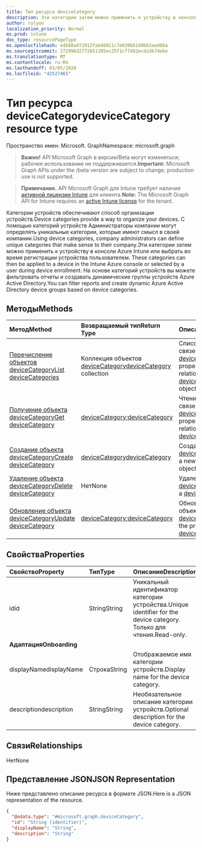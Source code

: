 ```yaml
---
title: Тип ресурса deviceCategory
description: Эти категории затем можно применить к устройству в консоли Azure Intune или выбрать во время регистрации устройства пользователем. На основе категорий устройств вы можете фильтровать отчеты и создавать динамические группы устройств Azure Active Directory.
author: rolyon
localization_priority: Normal
ms.prod: intune
doc_type: resourcePageType
ms.openlocfilehash: e4b88a472912fab46011c7e030bb149bb2aed86a
ms.sourcegitcommit: 272996d2772b51105ec25f1cf7482ecda3b74ebe
ms.translationtype: MT
ms.contentlocale: ru-RU
ms.lasthandoff: 03/05/2020
ms.locfileid: "42527465"
---
```

# <a name="devicecategory-resource-type"></a><span data-ttu-id="e4e0d-104">Тип ресурса deviceCategory</span><span class="sxs-lookup"><span data-stu-id="e4e0d-104">deviceCategory resource type</span></span>

<span data-ttu-id="e4e0d-105">Пространство имен: Microsoft. Graph</span><span class="sxs-lookup"><span data-stu-id="e4e0d-105">Namespace: microsoft.graph</span></span>

> <span data-ttu-id="e4e0d-106">**Важно!** API Microsoft Graph в версии/Beta могут изменяться; рабочее использование не поддерживается.</span><span class="sxs-lookup"><span data-stu-id="e4e0d-106">**Important:** Microsoft Graph APIs under the /beta version are subject to change; production use is not supported.</span></span>

> <span data-ttu-id="e4e0d-107">**Примечание.** API Microsoft Graph для Intune требует наличия [активной лицензии Intune](https://go.microsoft.com/fwlink/?linkid=839381) для клиента.</span><span class="sxs-lookup"><span data-stu-id="e4e0d-107">**Note:** The Microsoft Graph API for Intune requires an [active Intune license](https://go.microsoft.com/fwlink/?linkid=839381) for the tenant.</span></span>

<span data-ttu-id="e4e0d-108">Категории устройств обеспечивают способ организации устройств.</span><span class="sxs-lookup"><span data-stu-id="e4e0d-108">Device categories provide a way to organize your devices.</span></span> <span data-ttu-id="e4e0d-109">С помощью категорий устройств Администраторы компании могут определять уникальные категории, которые имеют смысл в своей компании.</span><span class="sxs-lookup"><span data-stu-id="e4e0d-109">Using device categories, company administrators can define unique categories that make sense to their company.</span></span><span data-ttu-id="e4e0d-110">Эти категории затем можно применить к устройству в консоли Azure Intune или выбрать во время регистрации устройства пользователем.</span><span class="sxs-lookup"><span data-stu-id="e4e0d-110"> These categories can then be applied to a device in the Intune Azure console or selected by a user during device enrollment.</span></span> <span data-ttu-id="e4e0d-111">На основе категорий устройств вы можете фильтровать отчеты и создавать динамические группы устройств Azure Active Directory.</span><span class="sxs-lookup"><span data-stu-id="e4e0d-111">You can filter reports and create dynamic Azure Active Directory device groups based on device categories.</span></span>

## <a name="methods"></a><span data-ttu-id="e4e0d-112">Методы</span><span class="sxs-lookup"><span data-stu-id="e4e0d-112">Methods</span></span>
|<span data-ttu-id="e4e0d-113">Метод</span><span class="sxs-lookup"><span data-stu-id="e4e0d-113">Method</span></span>|<span data-ttu-id="e4e0d-114">Возвращаемый тип</span><span class="sxs-lookup"><span data-stu-id="e4e0d-114">Return Type</span></span>|<span data-ttu-id="e4e0d-115">Описание</span><span class="sxs-lookup"><span data-stu-id="e4e0d-115">Description</span></span>|
|:---|:---|:---|
|[<span data-ttu-id="e4e0d-116">Перечисление объектов deviceCategory</span><span class="sxs-lookup"><span data-stu-id="e4e0d-116">List deviceCategories</span></span>](../api/intune-shared-devicecategory-list.md)|<span data-ttu-id="e4e0d-117">Коллекция объектов [deviceCategory](../resources/intune-shared-devicecategory.md)</span><span class="sxs-lookup"><span data-stu-id="e4e0d-117">[deviceCategory](../resources/intune-shared-devicecategory.md) collection</span></span>|<span data-ttu-id="e4e0d-118">Список свойств и связей объектов [deviceCategory](../resources/intune-shared-devicecategory.md).</span><span class="sxs-lookup"><span data-stu-id="e4e0d-118">List properties and relationships of the [deviceCategory](../resources/intune-shared-devicecategory.md) objects.</span></span>|
|[<span data-ttu-id="e4e0d-119">Получение объекта deviceCategory</span><span class="sxs-lookup"><span data-stu-id="e4e0d-119">Get deviceCategory</span></span>](../api/intune-shared-devicecategory-get.md)|<span data-ttu-id="e4e0d-120">[deviceCategory](../resources/intune-shared-devicecategory.md);</span><span class="sxs-lookup"><span data-stu-id="e4e0d-120">[deviceCategory](../resources/intune-shared-devicecategory.md)</span></span>|<span data-ttu-id="e4e0d-121">Чтение свойств и связей объекта [deviceCategory](../resources/intune-shared-devicecategory.md).</span><span class="sxs-lookup"><span data-stu-id="e4e0d-121">Read properties and relationships of the [deviceCategory](../resources/intune-shared-devicecategory.md) object.</span></span>|
|[<span data-ttu-id="e4e0d-122">Создание объекта deviceCategory</span><span class="sxs-lookup"><span data-stu-id="e4e0d-122">Create deviceCategory</span></span>](../api/intune-shared-devicecategory-create.md)|[<span data-ttu-id="e4e0d-123">deviceCategory</span><span class="sxs-lookup"><span data-stu-id="e4e0d-123">deviceCategory</span></span>](../resources/intune-shared-devicecategory.md)|<span data-ttu-id="e4e0d-124">Создание объекта [deviceCategory](../resources/intune-shared-devicecategory.md).</span><span class="sxs-lookup"><span data-stu-id="e4e0d-124">Create a new [deviceCategory](../resources/intune-shared-devicecategory.md) object.</span></span>|
|[<span data-ttu-id="e4e0d-125">Удаление объекта deviceCategory</span><span class="sxs-lookup"><span data-stu-id="e4e0d-125">Delete deviceCategory</span></span>](../api/intune-shared-devicecategory-delete.md)|<span data-ttu-id="e4e0d-126">Нет</span><span class="sxs-lookup"><span data-stu-id="e4e0d-126">None</span></span>|<span data-ttu-id="e4e0d-127">Удаление объекта [deviceCategory](../resources/intune-shared-devicecategory.md).</span><span class="sxs-lookup"><span data-stu-id="e4e0d-127">Deletes a [deviceCategory](../resources/intune-shared-devicecategory.md).</span></span>|
|[<span data-ttu-id="e4e0d-128">Обновление объекта deviceCategory</span><span class="sxs-lookup"><span data-stu-id="e4e0d-128">Update deviceCategory</span></span>](../api/intune-shared-devicecategory-update.md)|<span data-ttu-id="e4e0d-129">[deviceCategory](../resources/intune-shared-devicecategory.md);</span><span class="sxs-lookup"><span data-stu-id="e4e0d-129">[deviceCategory](../resources/intune-shared-devicecategory.md)</span></span>|<span data-ttu-id="e4e0d-130">Обновление свойств объекта [deviceCategory](../resources/intune-shared-devicecategory.md).</span><span class="sxs-lookup"><span data-stu-id="e4e0d-130">Update the properties of a [deviceCategory](../resources/intune-shared-devicecategory.md) object.</span></span>|

## <a name="properties"></a><span data-ttu-id="e4e0d-131">Свойства</span><span class="sxs-lookup"><span data-stu-id="e4e0d-131">Properties</span></span>
|<span data-ttu-id="e4e0d-132">Свойство</span><span class="sxs-lookup"><span data-stu-id="e4e0d-132">Property</span></span>|<span data-ttu-id="e4e0d-133">Тип</span><span class="sxs-lookup"><span data-stu-id="e4e0d-133">Type</span></span>|<span data-ttu-id="e4e0d-134">Описание</span><span class="sxs-lookup"><span data-stu-id="e4e0d-134">Description</span></span>|
|:---|:---|:---|
|<span data-ttu-id="e4e0d-135">id</span><span class="sxs-lookup"><span data-stu-id="e4e0d-135">id</span></span>|<span data-ttu-id="e4e0d-136">String</span><span class="sxs-lookup"><span data-stu-id="e4e0d-136">String</span></span>|<span data-ttu-id="e4e0d-137">Уникальный идентификатор категории устройства.</span><span class="sxs-lookup"><span data-stu-id="e4e0d-137">Unique identifier for the device category.</span></span> <span data-ttu-id="e4e0d-138">Только для чтения.</span><span class="sxs-lookup"><span data-stu-id="e4e0d-138">Read-only.</span></span>|
|<span data-ttu-id="e4e0d-139">**Адаптация**</span><span class="sxs-lookup"><span data-stu-id="e4e0d-139">**Onboarding**</span></span>|
|<span data-ttu-id="e4e0d-140">displayName</span><span class="sxs-lookup"><span data-stu-id="e4e0d-140">displayName</span></span>|<span data-ttu-id="e4e0d-141">Строка</span><span class="sxs-lookup"><span data-stu-id="e4e0d-141">String</span></span>|<span data-ttu-id="e4e0d-142">Отображаемое имя категории устройств.</span><span class="sxs-lookup"><span data-stu-id="e4e0d-142">Display name for the device category.</span></span>|
|<span data-ttu-id="e4e0d-143">description</span><span class="sxs-lookup"><span data-stu-id="e4e0d-143">description</span></span>|<span data-ttu-id="e4e0d-144">String</span><span class="sxs-lookup"><span data-stu-id="e4e0d-144">String</span></span>|<span data-ttu-id="e4e0d-145">Необязательное описание категории устройств.</span><span class="sxs-lookup"><span data-stu-id="e4e0d-145">Optional description for the device category.</span></span>|

## <a name="relationships"></a><span data-ttu-id="e4e0d-146">Связи</span><span class="sxs-lookup"><span data-stu-id="e4e0d-146">Relationships</span></span>
<span data-ttu-id="e4e0d-147">Нет</span><span class="sxs-lookup"><span data-stu-id="e4e0d-147">None</span></span>

## <a name="json-representation"></a><span data-ttu-id="e4e0d-148">Представление JSON</span><span class="sxs-lookup"><span data-stu-id="e4e0d-148">JSON Representation</span></span>
<span data-ttu-id="e4e0d-149">Ниже представлено описание ресурса в формате JSON.</span><span class="sxs-lookup"><span data-stu-id="e4e0d-149">Here is a JSON representation of the resource.</span></span>
<!-- {
  "blockType": "resource",
  "keyProperty": "id",
  "@odata.type": "microsoft.graph.deviceCategory"
}
-->
``` json
{
  "@odata.type": "#microsoft.graph.deviceCategory",
  "id": "String (identifier)",
  "displayName": "String",
  "description": "String"
}
```



